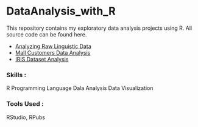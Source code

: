 # DataAnalysis_with_R
This repository contains my exploratory data analysis projects using R. All source code can be found here.

- [Analyzing Raw Linguistic Data](http://rpubs.com/aparna_rvm/1123594)
- [Mall Customers Data Analysis](http://rpubs.com/aparna_rvm/1098780)
- [IRIS Dataset Analysis](http://rpubs.com/aparna_rvm/1097907)

### Skills : 
R Programming Language
Dala Analysis
Data Visualization
### Tools Used : 
RStudio, RPubs
